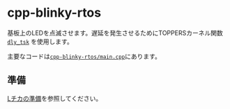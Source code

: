 # cpp-blinky-rtos

基板上のLEDを点滅させます。遅延を発生させるためにTOPPERSカーネル関数 [`dly_tsk`][1] を使用します。

主要なコードは[`cpp-blinky-rtos/main.cpp`](./cpp-blinky-rtos/main.cpp)にあります。

## 準備

[Lチカの準備](../doc/blinky-prepare.md)を参照してください。

[1]: https://toppers.jp/docs/tech/tgki_spec-350.pdf#page=145
